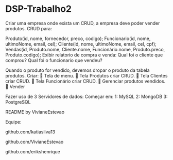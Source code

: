 # DSP-Trabalho2
Criar uma empresa onde exista um CRUD, a empresa deve poder vender produtos. CRUD para:

Produto(id, nome, fornecedor, preco, codigo); Funcionario(id, nome, ultimoNome, email, cel); Cliente(id, nome, ultimoNome, email, cel, cpf); Vendas(id, Produto.nome, Cliente.nome, Funcionário.nome, Produto.preco, Produto.codigo); Exibir relatorio de compra e venda: Qual foi o cliente que comprou? Qual foi o funcionario que vendeu?

Quando o produto for vendido, devemos dropar o produto da tabela produtos. Criar:  Tela de menu.  Tela Produtos criar CRUD.  Tela Clientes criar CRUD.  Tela Funcionário criar CRUD.  Gerenciar produtos vendidos.  Vender

Fazer uso de 3 Servidores de dados: Começar em: 1: MySQL 2: MongoDB 3: PostgreSQL

README by VivianeEstevao

Equipe:

github.com/katiasilva13  

github.com/VivianeEstevao  

github.com/erikshenrique  
